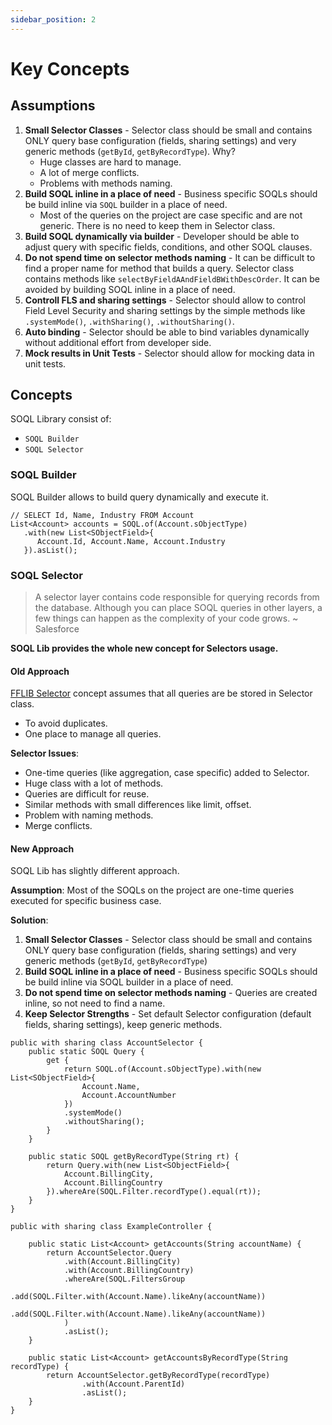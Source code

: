 ```yaml
---
sidebar_position: 2
---
```


# Key Concepts

## Assumptions

1. **Small Selector Classes** - Selector class should be small and contains ONLY query base configuration (fields, sharing settings) and very generic methods (`getById`, `getByRecordType`). Why?
   - Huge classes are hard to manage.
   - A lot of merge conflicts.
   - Problems with methods naming.
2. **Build SOQL inline in a place of need** - Business specific SOQLs should be build inline via `SOQL` builder in a place of need.
   - Most of the queries on the project are case specific and are not generic. There is no need to keep them in Selector class.
3. **Build SOQL dynamically via builder** - Developer should be able to adjust query with specific fields, conditions, and other SOQL clauses.
4. **Do not spend time on selector methods naming** - It can be difficult to find a proper name for method that builds a query. Selector class contains methods like `selectByFieldAAndFieldBWithDescOrder`. It can be avoided by building SOQL inline in a place of need.
5. **Controll FLS and sharing settings** - Selector should allow to control Field Level Security and sharing settings by the simple methods like `.systemMode()`, `.withSharing()`, `.withoutSharing()`.
6. **Auto binding** - Selector should be able to bind variables dynamically without additional effort from developer side.
7. **Mock results in Unit Tests** - Selector should allow for mocking data in unit tests.

## Concepts

SOQL Library consist of:
- `SOQL Builder`
- `SOQL Selector`

### SOQL Builder

SOQL Builder allows to build query dynamically and execute it.

```apex
// SELECT Id, Name, Industry FROM Account
List<Account> accounts = SOQL.of(Account.sObjectType)
   .with(new List<SObjectField>{
      Account.Id, Account.Name, Account.Industry
   }).asList();
```

### SOQL Selector

> A selector layer contains code responsible for querying records from the database. Although you can place SOQL queries in other layers, a few things can happen as the complexity of your code grows. ~ Salesforce

**SOQL Lib provides the whole new concept for Selectors usage.**

#### Old Approach

[FFLIB Selector](https://github.com/apex-enterprise-patterns/fflib-apex-common/blob/master/sfdx-source/apex-common/main/classes/fflib_SObjectSelector.cls) concept assumes that all queries are be stored in Selector class.

- To avoid duplicates.
- One place to manage all queries.

**Selector Issues**:
- One-time queries (like aggregation, case specific) added to Selector.
- Huge class with a lot of methods.
- Queries are difficult for reuse.
- Similar methods with small differences like limit, offset.
- Problem with naming methods.
- Merge conflicts.

#### New Approach

SOQL Lib has slightly different approach.

**Assumption**:
Most of the SOQLs on the project are one-time queries executed for specific business case.

**Solution**:
1. **Small Selector Classes** - Selector class should be small and contains ONLY query base configuration (fields, sharing settings) and very generic methods (`getById`, `getByRecordType`)
2. **Build SOQL inline in a place of need** - Business specific SOQLs should be build inline via SOQL builder in a place of need.
3. **Do not spend time on selector methods naming** - Queries are created inline, so not need to find a name.
4. **Keep Selector Strengths** - Set default Selector configuration (default fields, sharing settings), keep generic methods.

```apex
public with sharing class AccountSelector {
    public static SOQL Query {
        get {
            return SOQL.of(Account.sObjectType).with(new List<SObjectField>{
                Account.Name,
                Account.AccountNumber
            })
            .systemMode()
            .withoutSharing();
        }
    }

    public static SOQL getByRecordType(String rt) {
        return Query.with(new List<SObjectField>{
            Account.BillingCity,
            Account.BillingCountry
        }).whereAre(SOQL.Filter.recordType().equal(rt));
    }
}
```

```apex
public with sharing class ExampleController {

    public static List<Account> getAccounts(String accountName) {
        return AccountSelector.Query
            .with(Account.BillingCity)
            .with(Account.BillingCountry)
            .whereAre(SOQL.FiltersGroup
                .add(SOQL.Filter.with(Account.Name).likeAny(accountName))
                .add(SOQL.Filter.with(Account.Name).likeAny(accountName))
            )
            .asList();
    }

    public static List<Account> getAccountsByRecordType(String recordType) {
        return AccountSelector.getByRecordType(recordType)
                .with(Account.ParentId)
                .asList();
    }
}
```
